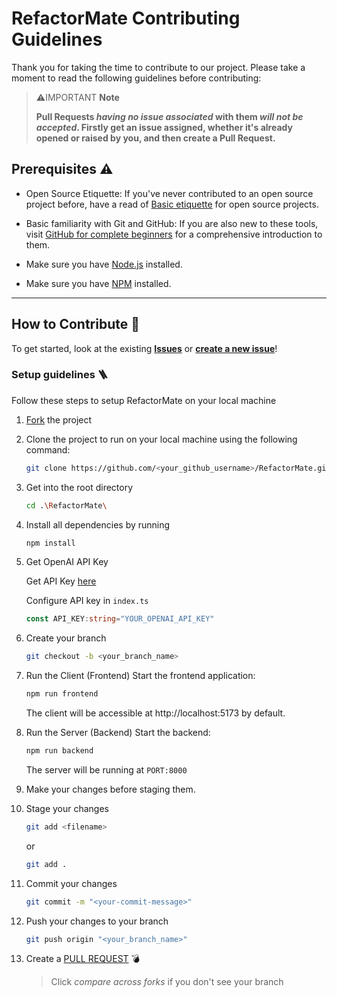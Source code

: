# RefactorMate Contributing Guidelines

Thank you for taking the time to contribute to our project. Please take a moment to read the following guidelines before contributing:

> ⚠️IMPORTANT **Note**
>
> **Pull Requests _having no issue associated_ with them _will not be accepted_. Firstly get an issue assigned, whether it's already opened or raised by you, and then create a Pull Request.**

## Prerequisites ⚠️

- Open Source Etiquette: If you've never contributed to an open source project before, have a read of [Basic etiquette](https://developer.mozilla.org/en-US/docs/MDN/Community/Open_source_etiquette) for open source projects.

- Basic familiarity with Git and GitHub: If you are also new to these tools, visit [GitHub for complete beginners](https://developer.mozilla.org/en-US/docs/MDN/Contribute/GitHub_beginners) for a comprehensive introduction to them.

- Make sure you have [Node.js](https://nodejs.org/) installed.
- Make sure you have [NPM](https://docs.npmjs.com/downloading-and-installing-node-js-and-npm) installed.

---

## How to Contribute 🤔

To get started, look at the existing [**Issues**](https://github.com/harmeetsingh11/RefactorMate/issues) or [**create a new issue**](https://github.com/harmeetsingh11/RefactorMate/issues/new/choose)!

### Setup guidelines 🪜
Follow these steps to setup RefactorMate on your local machine

1. [Fork](https://github.com/harmeetsingh11/RefactorMate/fork) the project
   
2. Clone the project to run on your local machine using the following command:

   ```sh
   git clone https://github.com/<your_github_username>/RefactorMate.git
   ```

3. Get into the root directory

   ```sh
   cd .\RefactorMate\
   ```

4. Install all dependencies by running

   ```sh
   npm install
   ```
5. Get OpenAI API Key
   
    Get API Key [here](https://openai.com/product)

    Configure API key in `index.ts` 

    ```ts
    const API_KEY:string="YOUR_OPENAI_API_KEY"
    ```

6. Create your branch

   ```sh
   git checkout -b <your_branch_name>
   ```

7. Run the Client (Frontend)
    Start the frontend application:

    ```bash
    npm run frontend
    ```
    The client will be accessible at http://localhost:5173 by default.


8. Run the Server (Backend)
    Start the backend:

    ```bash
    npm run backend
    ```
    The server will be running at `PORT:8000`

9. Make your changes before staging them.

10. Stage your changes

      ```bash
      git add <filename>
      ```
      or

      ```bash
      git add .
      ```

11. Commit your changes

      ```bash
      git commit -m "<your-commit-message>"
      ```

12. Push your changes to your branch

    ```bash
    git push origin "<your_branch_name>"
    ```

13. Create a [PULL REQUEST](https://github.com/harmeetsingh11/RefactorMate/compare) 💣

    > Click _compare across forks_ if you don't see your branch




